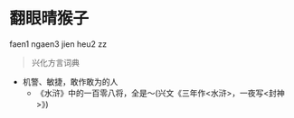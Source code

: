 # 翻眼晴猴子
faen1 ngaen3 jien heu2 zz
> 兴化方言词典
- 机警、敏捷，敢作敢为的人
  - 《水浒》中的一百零八将，全是～(兴文《三年作<水浒>，一夜写<封神>》)

